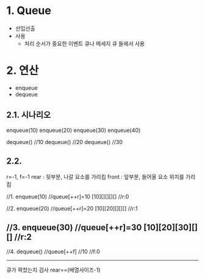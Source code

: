 # 1. Queue

- 선입선출
- 사용
  - 처리 순서가 중요한 이벤트 큐나 메세지 큐 들에서 사용
  

# 2. 연산

- enqueue
- dequeue

## 2.1. 시나리오

enqueue(10)
enqueue(20)
enqueue(30)
enqueue(40)

dequeue() //10
dequeue() //20
dequeue() //30

## 2.2. 

r=-1, f=-1
rear : 뒷부분, 나갈 요소를 가리킴
front : 앞부분, 들어올 요소 위치를 가리킴

//1. enqueue(10)
//queue[++r]=10
[10][][][][]
//r:0

//2. enqueue(20)
//queue[++r]=20
[10][20][][][]
//r:1

//3. enqueue(30)
//queue[++r]=30
[10][20][30][][]
//r:2
-------------------

//4. dequeue()
//queue[++f] //10
//f:0

--------------------
큐가 꽉찼는지 검사
rear==(배열사이즈-1)


